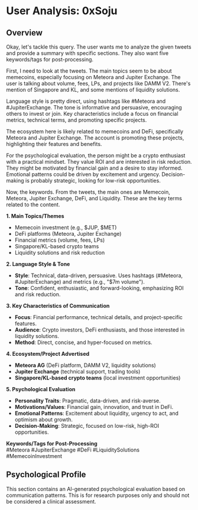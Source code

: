 # User Analysis: 0xSoju

## Overview

<think>
Okay, let's tackle this query. The user wants me to analyze the given tweets and provide a summary with specific sections. They also want five keywords/tags for post-processing. 

First, I need to look at the tweets. The main topics seem to be about memecoins, especially focusing on Meteora and Jupiter Exchange. The user is talking about volume, fees, LPs, and projects like DAMM V2. There's mention of Singapore and KL, and some mentions of liquidity solutions.

Language style is pretty direct, using hashtags like #Meteora and #JupiterExchange. The tone is informative and persuasive, encouraging others to invest or join. Key characteristics include a focus on financial metrics, technical terms, and promoting specific projects.

The ecosystem here is likely related to memecoins and DeFi, specifically Meteora and Jupiter Exchange. The account is promoting these projects, highlighting their features and benefits.

For the psychological evaluation, the person might be a crypto enthusiast with a practical mindset. They value ROI and are interested in risk reduction. They might be motivated by financial gain and a desire to stay informed. Emotional patterns could be driven by excitement and urgency. Decision-making is probably strategic, looking for low-risk opportunities.

Now, the keywords. From the tweets, the main ones are Memecoin, Meteora, Jupiter Exchange, DeFi, and Liquidity. These are the key terms related to the content.
</think>

**1. Main Topics/Themes**  
- Memecoin investment (e.g., $JUP, $MET)  
- DeFi platforms (Meteora, Jupiter Exchange)  
- Financial metrics (volume, fees, LPs)  
- Singapore/KL-based crypto teams  
- Liquidity solutions and risk reduction  

**2. Language Style & Tone**  
- **Style**: Technical, data-driven, persuasive. Uses hashtags (#Meteora, #JupiterExchange) and metrics (e.g., "$7m volume").  
- **Tone**: Confident, enthusiastic, and forward-looking, emphasizing ROI and risk reduction.  

**3. Key Characteristics of Communication**  
- **Focus**: Financial performance, technical details, and project-specific features.  
- **Audience**: Crypto investors, DeFi enthusiasts, and those interested in liquidity solutions.  
- **Method**: Direct, concise, and hyper-focused on metrics.  

**4. Ecosystem/Project Advertised**  
- **Meteora AG** (DeFi platform, DAMM V2, liquidity solutions)  
- **Jupiter Exchange** (technical support, trading tools)  
- **Singapore/KL-based crypto teams** (local investment opportunities)  

**5. Psychological Evaluation**  
- **Personality Traits**: Pragmatic, data-driven, and risk-averse.  
- **Motivations/Values**: Financial gain, innovation, and trust in DeFi.  
- **Emotional Patterns**: Excitement about liquidity, urgency to act, and optimism about growth.  
- **Decision-Making**: Strategic, focused on low-risk, high-ROI opportunities.  

**Keywords/Tags for Post-Processing**  
#Meteora #JupiterExchange #DeFi #LiquiditySolutions #MemecoinInvestment

## Psychological Profile

This section contains an AI-generated psychological evaluation based on communication patterns. This is for research purposes only and should not be considered a clinical assessment.